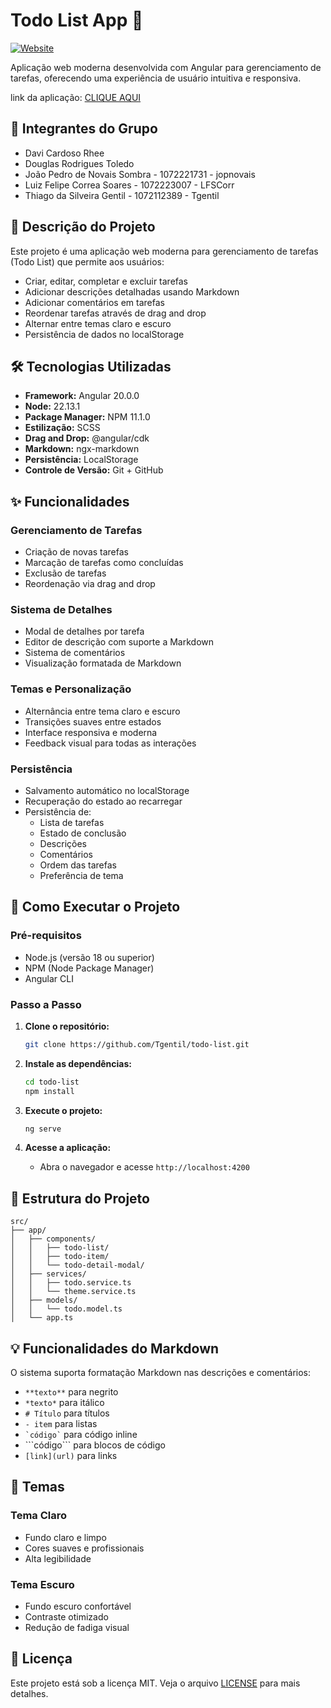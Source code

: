 # Todo List App 📝

[![Website](https://img.shields.io/badge/🌍&nbsp;&nbsp;Visite-Website-4285f4?style=flat-square&logo=globe)](https://staging.d3drvlzroj12nd.amplifyapp.com/)

Aplicação web moderna desenvolvida com Angular para gerenciamento de tarefas, oferecendo uma experiência de usuário intuitiva e responsiva.

link da aplicação: [CLIQUE AQUI](https://staging.d3drvlzroj12nd.amplifyapp.com/)

## 👥 Integrantes do Grupo

- Davi Cardoso Rhee
- Douglas Rodrigues Toledo
- João Pedro de Novais Sombra - 1072221731 - jopnovais
- Luiz Felipe Correa Soares - 1072223007  - LFSCorr
- Thiago da Silveira Gentil - 1072112389 - Tgentil

## 📝 Descrição do Projeto

Este projeto é uma aplicação web moderna para gerenciamento de tarefas (Todo List) que permite aos usuários:

- Criar, editar, completar e excluir tarefas
- Adicionar descrições detalhadas usando Markdown
- Adicionar comentários em tarefas
- Reordenar tarefas através de drag and drop
- Alternar entre temas claro e escuro
- Persistência de dados no localStorage

## 🛠️ Tecnologias Utilizadas

- **Framework:** Angular 20.0.0
- **Node:** 22.13.1
- **Package Manager:** NPM 11.1.0
- **Estilização:** SCSS
- **Drag and Drop:** @angular/cdk
- **Markdown:** ngx-markdown
- **Persistência:** LocalStorage
- **Controle de Versão:** Git + GitHub

## ✨ Funcionalidades

### Gerenciamento de Tarefas

- Criação de novas tarefas
- Marcação de tarefas como concluídas
- Exclusão de tarefas
- Reordenação via drag and drop

### Sistema de Detalhes

- Modal de detalhes por tarefa
- Editor de descrição com suporte a Markdown
- Sistema de comentários
- Visualização formatada de Markdown

### Temas e Personalização

- Alternância entre tema claro e escuro
- Transições suaves entre estados
- Interface responsiva e moderna
- Feedback visual para todas as interações

### Persistência

- Salvamento automático no localStorage
- Recuperação do estado ao recarregar
- Persistência de:
  - Lista de tarefas
  - Estado de conclusão
  - Descrições
  - Comentários
  - Ordem das tarefas
  - Preferência de tema

## 🚀 Como Executar o Projeto

### Pré-requisitos

- Node.js (versão 18 ou superior)
- NPM (Node Package Manager)
- Angular CLI

### Passo a Passo

1. **Clone o repositório:**

   ```bash
   git clone https://github.com/Tgentil/todo-list.git
   ```

2. **Instale as dependências:**

   ```bash
   cd todo-list
   npm install
   ```

3. **Execute o projeto:**

   ```bash
   ng serve
   ```

4. **Acesse a aplicação:**
   - Abra o navegador e acesse `http://localhost:4200`

## 📁 Estrutura do Projeto

```
src/
├── app/
│   ├── components/
│   │   ├── todo-list/
│   │   ├── todo-item/
│   │   └── todo-detail-modal/
│   ├── services/
│   │   ├── todo.service.ts
│   │   └── theme.service.ts
│   ├── models/
│   │   └── todo.model.ts
│   └── app.ts
```

## 💡 Funcionalidades do Markdown

O sistema suporta formatação Markdown nas descrições e comentários:

- `**texto**` para negrito
- `*texto*` para itálico
- `# Título` para títulos
- `- item` para listas
- `` `código` `` para código inline
- \```código\``` para blocos de código
- `[link](url)` para links

## 🎨 Temas

### Tema Claro

- Fundo claro e limpo
- Cores suaves e profissionais
- Alta legibilidade

### Tema Escuro

- Fundo escuro confortável
- Contraste otimizado
- Redução de fadiga visual

## 📄 Licença

Este projeto está sob a licença MIT. Veja o arquivo [LICENSE](LICENSE) para mais detalhes.
